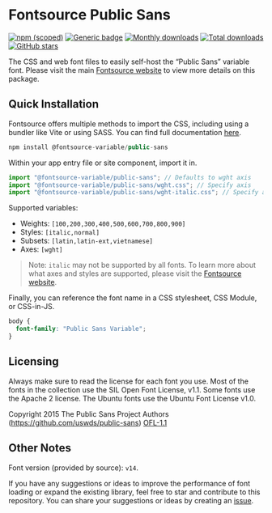 # Fontsource Public Sans

[![npm (scoped)](https://img.shields.io/npm/v/@fontsource-variable/public-sans?color=brightgreen)](https://www.npmjs.com/package/@fontsource-variable/public-sans) [![Generic badge](https://img.shields.io/badge/fontsource-passing-brightgreen)](https://github.com/fontsource/fontsource) [![Monthly downloads](https://badgen.net/npm/dm/@fontsource-variable/public-sans)](https://github.com/fontsource/fontsource) [![Total downloads](https://badgen.net/npm/dt/@fontsource-variable/public-sans)](https://github.com/fontsource/fontsource) [![GitHub stars](https://img.shields.io/github/stars/fontsource/fontsource.svg?style=social&label=Star)](https://github.com/fontsource/fontsource/stargazers)

The CSS and web font files to easily self-host the “Public Sans” variable font. Please visit the main [Fontsource website](https://fontsource.org/fonts/public-sans) to view more details on this package.

## Quick Installation

Fontsource offers multiple methods to import the CSS, including using a bundler like Vite or using SASS. You can find full documentation [here](https://fontsource.org/docs/getting-started/introduction).

```javascript
npm install @fontsource-variable/public-sans
```

Within your app entry file or site component, import it in.

```javascript
import "@fontsource-variable/public-sans"; // Defaults to wght axis
import "@fontsource-variable/public-sans/wght.css"; // Specify axis
import "@fontsource-variable/public-sans/wght-italic.css"; // Specify axis and style
```

Supported variables:
- Weights: `[100,200,300,400,500,600,700,800,900]`
- Styles: `[italic,normal]`
- Subsets: `[latin,latin-ext,vietnamese]`
- Axes: `[wght]`

> Note: `italic` may not be supported by all fonts. To learn more about what axes and styles are supported, please visit the [Fontsource website](https://fontsource.org/fonts/public-sans).

Finally, you can reference the font name in a CSS stylesheet, CSS Module, or CSS-in-JS.

```css
body {
  font-family: "Public Sans Variable";
}
```

## Licensing
Always make sure to read the license for each font you use. Most of the fonts in the collection use the SIL Open Font License, v1.1. Some fonts use the Apache 2 license. The Ubuntu fonts use the Ubuntu Font License v1.0.

Copyright 2015 The Public Sans Project Authors (https://github.com/uswds/public-sans)
[OFL-1.1](http://scripts.sil.org/OFL)

## Other Notes
Font version (provided by source): `v14`.

If you have any suggestions or ideas to improve the performance of font loading or expand the existing library, feel free to star and contribute to this repository. You can share your suggestions or ideas by creating an [issue](https://github.com/fontsource/fontsource/issues).
